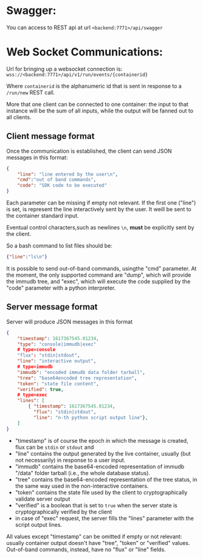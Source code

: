 # Swagger:
You can access to REST api at url `<backend:7771>/api/swagger`

# Web Socket Communications:
Url for bringing up a websocket connection is:
`wss://<backend:7771>/api/v1/run/events/{containerid}` 

Where `containerid` is the alphanumeric id that is sent in response to a `/run/new` REST call.

More that one client can be connected to one container: the input to that instance will be the sum of all inputs, while the output will be fanned out to all clients.

## Client message format
Once the communication is established, the client can send JSON messages in this format:
```json
{
	"line": "line entered by the user\n",
	"cmd":"out of band commands",
	"code": "SDK code to be executed"
}
```
Each parameter can be missing if empty not relevant.
If the first one ("line") is set, is represent the line interactively sent by the user. It weill be sent to the container standard input. 

Eventual control characters,such as newlines `\n`, **must** be explicitly sent by the client.

So a bash command to list files should be:
```json
{"line":"ls\n"}
```

It is possible to send out-of-band commands, usingthe "cmd" parameter. At the moment, the only supported command are "dump", which will provide the immudb tree, and "exec", which will execute the code supplied by the "code" parameter with a python interpreter.


## Server message format
Server will produce JSON messages in this format
```json
{
	"timestamp": 1617367545.01234,
	"type": "console|immudb|exec"
	# type=console
	"flux": "stdin|stdout",
	"line": "interactive output",
	# type=immudb
	"immudb": "encoded immudb data folder tarball",
	"tree": "base64encoded tree representation",
	"token": "state file content",
	"verified": true,
	# type=exec
	"lines": [
	    { "timestamp": 1617367545.01234,
	      "flux": "stdin|stdout",
	      "line": "n-th python script output line"},
	]
}
```

 - "timestamp" is of course the epoch in which the message is created, flux can be `stdin` or `stdout` and
 - "line" contains the output generated by the live container, usually (but not necessarily) in response to a user input. 
 - "immudb" contains the base64-encoded representation of immudb "/data" folder tarball (i.e., the whole database status).
 - "tree" contains the base64-encoded representation of the tree status, in the same way used in the non-interactive containers.
 - "token" contains the state file used by the client to cryptographically validate server output
 - "verified" is a boolean that is set to `true` when the server state is cryptographically verified by the client
 - in case of "exec" request, the server fills the "lines" parameter with the script output lines.
 
All values except "timestamp" can be omitted if empty or not relevant: usually container output doesn't have "tree", "token" or "verified" values. Out-of-band commands, instead, have no "flux" or "line" fields.
